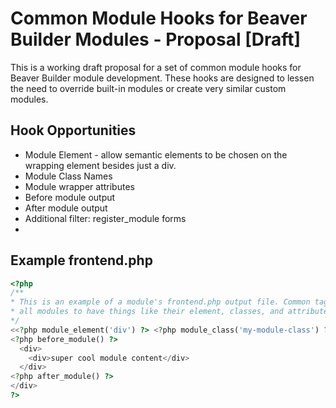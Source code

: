 # Common Module Hooks for Beaver Builder Modules - Proposal [Draft]

This is a working draft proposal for a set of common module hooks for Beaver Builder module development. These hooks are designed to lessen the need to override built-in modules or create very similar custom modules.

## Hook Opportunities
* Module Element - allow semantic elements to be chosen on the wrapping element besides just a div.
* Module Class Names
* Module wrapper attributes
* Before module output
* After module output
* Additional filter: register_module forms
* 

## Example frontend.php
```php
<?php
/**
* This is an example of a module's frontend.php output file. Common tags would allow
* all modules to have things like their element, classes, and attributes filtered by plugins.
*/
<<?php module_element('div') ?> <?php module_class('my-module-class') ?> <?php module_attrs() ?>>
<?php before_module() ?>
  <div>
    <div>super cool module content</div>
  </div>
<?php after_module() ?>
</div>
?>
```
